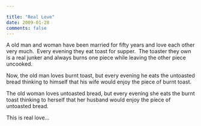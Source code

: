 ```yaml
---

title: "Real Love"
date: 2009-01-28
comments: false
---
```


A old man and woman have been married for fifty years and love each other very much.  Every evening they eat toast for supper.  The toaster they own is a real junker and always burns one piece while leaving the other piece uncooked.
   
   
Now, the old man loves burnt toast, but every evening he eats the untoasted bread thinking to himself that his wife would enjoy the piece of burnt toast.
   
   
The old woman loves untoasted bread, but every evening she eats the burnt toast thinking to herself that her husband would enjoy the piece of untoasted bread.
   
   
This is real love...

